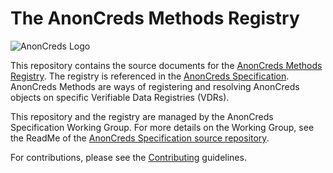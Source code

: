 # The AnonCreds Methods Registry

![AnonCreds Logo](https://raw.githubusercontent.com/AnonCreds-WG/anoncreds-spec/main/spec/images/logo/hl_anoncreds_colour.svg)

This repository contains the source documents for the [AnonCreds Methods
Registry](https://anoncreds-wg.github.io/anoncreds-methods-registry).
The registry is referenced in the [AnonCreds
Specification](https://anoncreds-wg.github.io/anoncreds-spec/). AnonCreds
Methods are ways of registering and resolving AnonCreds objects on
specific Verifiable Data Registries (VDRs).

This repository and the registry are managed by the AnonCreds Specification Working Group. For more
details on the Working Group, see the ReadMe of the [AnonCreds Specification source repository](https://github.com/AnonCreds-WG/anoncreds-spec).

For contributions, please see the [Contributing](Contributing.md) guidelines.
